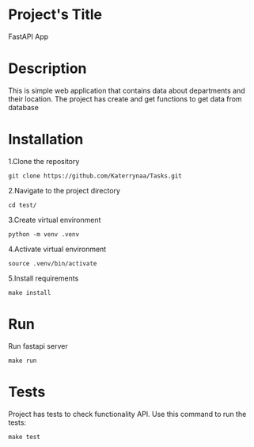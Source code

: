 # Project's Title

FastAPI App

# Description

This is simple web application that contains data about departments and their location. The project has create and get functions to get data from database

# Installation

1.Clone the repository

```
git clone https://github.com/Katerrynaa/Tasks.git
```

2.Navigate to the project directory

```
cd test/
```

3.Create virtual environment

```
python -m venv .venv
```

4.Activate virtual environment

```
source .venv/bin/activate
```

5.Install requirements

```
make install
```

# Run 

Run fastapi server

```
make run
```


# Tests

Project has tests to check functionality API. Use this command to run the tests:

```
make test
```




